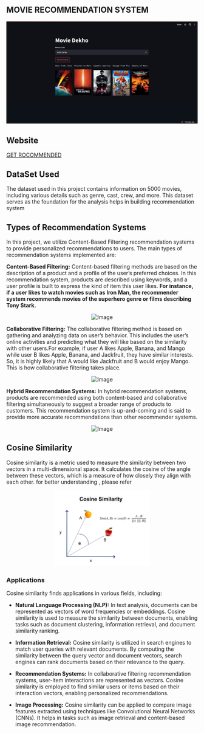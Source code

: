 ## MOVIE RECOMMENDATION SYSTEM

![Website Screenshot](imgg.jpeg)

## Website

[GET ROCOMMENDED](https://movie-recommendation-system-6dsabbtei9kns3qby52xwx.streamlit.app/)

## DataSet Used

The dataset used in this project contains information on 5000 movies, including various details such as genre, cast, crew, and more. This dataset serves as the foundation for the analysis helps in building recommendation system

## Types of Recommendation Systems

In this project, we utilize Content-Based Filtering recommendation systems to provide personalized recommendations to users. 
The main types of recommendation systems implemented are:

**Content-Based Filtering:**
Content-based filtering methods are based on the description of a product and a profile of the user’s preferred choices. In this recommendation system, products are described using keywords, and a user profile is built to express the kind of item this user likes.
**For instance, if a user likes to watch movies such as Iron Man, the recommender system recommends movies of the superhero genre or films describing Tony Stark.**

<p align="center">
<img src="https://miro.medium.com/v2/resize:fit:1400/format:webp/1*3YEZG1dEqvNz70h0uhP5Fg.png" alt="Image" width="50%" height="50%">
</p>
<!-- ![Image](https://miro.medium.com/v2/resize:fit:1400/format:webp/1*3YEZG1dEqvNz70h0uhP5Fg.png){:height="50%" width="50%"} -->


**Collaborative Filtering:**
The collaborative filtering method is based on gathering and analyzing data on user’s behavior. This includes the user’s online activities and predicting what they will like based on the similarity with other users.For example, if user A likes Apple, Banana, and Mango while user B likes Apple, Banana, and Jackfruit, they have similar interests. So, it is highly likely that A would like Jackfruit and B would enjoy Mango. This is how collaborative filtering takes place.

<p align="center">
<img src="https://miro.medium.com/v2/resize:fit:1400/format:webp/1*SPE85ePd_aiJDO9RVbfbig.png" alt="Image" width="50%" height="50%">
<!-- ![Image](https://miro.medium.com/v2/resize:fit:1400/format:webp/1*SPE85ePd_aiJDO9RVbfbig.png){:height="50%" width="50%"} -->
</p>
   
**Hybrid Recommendation Systems:**
 In hybrid recommendation systems, products are recommended using both content-based and collaborative filtering simultaneously to suggest a broader range of products to customers. This recommendation system is up-and-coming and is said to provide more accurate recommendations than other recommender systems.

<p align="center">
<img src="https://miro.medium.com/v2/resize:fit:1400/format:webp/1*jBBeSKBQg4H7VslNT34f4w.png" alt="Image" width="50%" height="50%">
</p>
   
## Cosine Similarity

Cosine similarity is a metric used to measure the similarity between two vectors in a multi-dimensional space. It calculates the cosine of the angle between these vectors, which is a measure of how closely they align with each other. for better understanding , please refer

<p align="center">
  <img src="sim_ex.jpeg" alt="Image" width="50%" height="50%">
</p>

### Applications

Cosine similarity finds applications in various fields, including:

- **Natural Language Processing (NLP):** In text analysis, documents can be represented as vectors of word frequencies or embeddings. Cosine similarity is used to measure the similarity between documents, enabling tasks such as document clustering, information retrieval, and document similarity ranking.

- **Information Retrieval:** Cosine similarity is utilized in search engines to match user queries with relevant documents. By computing the similarity between the query vector and document vectors, search engines can rank documents based on their relevance to the query.

- **Recommendation Systems:** In collaborative filtering recommendation systems, user-item interactions are represented as vectors. Cosine similarity is employed to find similar users or items based on their interaction vectors, enabling personalized recommendations.

- **Image Processing:** Cosine similarity can be applied to compare image features extracted using techniques like Convolutional Neural Networks (CNNs). It helps in tasks such as image retrieval and content-based image recommendation.

